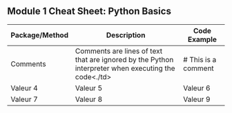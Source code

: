 ## Module 1 Cheat Sheet: Python Basics

| Package/Method	| Description  | Code Example |
|------------|------------|------------|
| Comments   | Comments are lines of text that are ignored by the Python interpreter when executing the code<./td>   | # This is a comment  |
| Valeur 4   | Valeur 5   | Valeur 6   |
| Valeur 7   | Valeur 8   | Valeur 9   |


